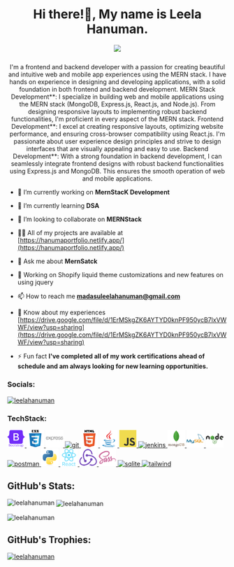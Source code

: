 <h1 align="center">Hi there!👋, My name is Leela Hanuman.</h1>
<div align="center">
  <img src="https://profile-counter.glitch.me/leelahanuman/count.svg?"  />
</div>

###
###
<p align="center"> I'm a frontend and backend developer with a passion for creating beautiful and intuitive web and mobile app experiences using the MERN stack. I have hands on experience in designing and developing applications, with a solid foundation in both frontend and backend development.
MERN Stack Development**: I specialize in building web and mobile applications using the MERN stack (MongoDB, Express.js, React.js, and Node.js). From designing responsive layouts to implementing robust backend functionalities, I'm proficient in every aspect of the MERN stack.
Frontend Development**: I excel at creating responsive layouts, optimizing website performance, and ensuring cross-browser compatibility using React.js. I'm passionate about user experience design principles and strive to design interfaces that are visually appealing and easy to use.
Backend Development**: With a strong foundation in backend development, I can seamlessly integrate frontend designs with robust backend functionalities using Express.js and MongoDB. This ensures the smooth operation of web and mobile applications.</p>

- 🔭 I’m currently working on **MernStacK Development**

- 🌱 I’m currently learning **DSA**

- 👯 I’m looking to collaborate on **MERNStack**

- 👨‍💻 All of my projects are available at [https://hanumaportfolio.netlify.app/](https://hanumaportfolio.netlify.app/)

- 💬 Ask me about **MernSatck**
- 💬 Working on Shopify liquid theme customizations and new features on using jquery 

- 📫 How to reach me **madasuleelahanuman@gmail.com**

- 📄 Know about my experiences [https://drive.google.com/file/d/1ErMSkgZK6AYTYD0knPF950ycB7lxVWWF/view?usp=sharing](https://drive.google.com/file/d/1ErMSkgZK6AYTYD0knPF950ycB7lxVWWF/view?usp=sharing)

- ⚡ Fun fact **I've completed all of my work certifications ahead of schedule and am always looking for new learning opportunities.**

<h3 align="left">Socials:</h3>
<p align="left">
<a href="https://linkedin.com/in/leelahanuman" target="blank"><img align="center" src="https://raw.githubusercontent.com/rahuldkjain/github-profile-readme-generator/master/src/images/icons/Social/linked-in-alt.svg" alt="leelahanuman" height="30" width="40" /></a>
</p>

<h3 align="left">TechStack:</h3>
<p align="left"> <a href="https://getbootstrap.com" target="_blank" rel="noreferrer"> <img src="https://raw.githubusercontent.com/devicons/devicon/master/icons/bootstrap/bootstrap-plain-wordmark.svg" alt="bootstrap" width="40" height="40"/> </a> <a href="https://www.w3schools.com/css/" target="_blank" rel="noreferrer"> <img src="https://raw.githubusercontent.com/devicons/devicon/master/icons/css3/css3-original-wordmark.svg" alt="css3" width="40" height="40"/> </a> <a href="https://expressjs.com" target="_blank" rel="noreferrer"> <img src="https://raw.githubusercontent.com/devicons/devicon/master/icons/express/express-original-wordmark.svg" alt="express" width="40" height="40"/> </a> <a href="https://git-scm.com/" target="_blank" rel="noreferrer"> <img src="https://www.vectorlogo.zone/logos/git-scm/git-scm-icon.svg" alt="git" width="40" height="40"/> </a> <a href="https://www.w3.org/html/" target="_blank" rel="noreferrer"> <img src="https://raw.githubusercontent.com/devicons/devicon/master/icons/html5/html5-original-wordmark.svg" alt="html5" width="40" height="40"/> </a> <a href="https://www.java.com" target="_blank" rel="noreferrer"> <img src="https://raw.githubusercontent.com/devicons/devicon/master/icons/java/java-original.svg" alt="java" width="40" height="40"/> </a> <a href="https://developer.mozilla.org/en-US/docs/Web/JavaScript" target="_blank" rel="noreferrer"> <img src="https://raw.githubusercontent.com/devicons/devicon/master/icons/javascript/javascript-original.svg" alt="javascript" width="40" height="40"/> </a> <a href="https://www.jenkins.io" target="_blank" rel="noreferrer"> <img src="https://www.vectorlogo.zone/logos/jenkins/jenkins-icon.svg" alt="jenkins" width="40" height="40"/> </a> <a href="https://www.mongodb.com/" target="_blank" rel="noreferrer"> <img src="https://raw.githubusercontent.com/devicons/devicon/master/icons/mongodb/mongodb-original-wordmark.svg" alt="mongodb" width="40" height="40"/> </a> <a href="https://www.mysql.com/" target="_blank" rel="noreferrer"> <img src="https://raw.githubusercontent.com/devicons/devicon/master/icons/mysql/mysql-original-wordmark.svg" alt="mysql" width="40" height="40"/> </a> <a href="https://nodejs.org" target="_blank" rel="noreferrer"> <img src="https://raw.githubusercontent.com/devicons/devicon/master/icons/nodejs/nodejs-original-wordmark.svg" alt="nodejs" width="40" height="40"/> </a> <a href="https://postman.com" target="_blank" rel="noreferrer"> <img src="https://www.vectorlogo.zone/logos/getpostman/getpostman-icon.svg" alt="postman" width="40" height="40"/> </a> <a href="https://www.python.org" target="_blank" rel="noreferrer"> <img src="https://raw.githubusercontent.com/devicons/devicon/master/icons/python/python-original.svg" alt="python" width="40" height="40"/> </a> <a href="https://reactjs.org/" target="_blank" rel="noreferrer"> <img src="https://raw.githubusercontent.com/devicons/devicon/master/icons/react/react-original-wordmark.svg" alt="react" width="40" height="40"/> </a> <a href="https://redux.js.org" target="_blank" rel="noreferrer"> <img src="https://raw.githubusercontent.com/devicons/devicon/master/icons/redux/redux-original.svg" alt="redux" width="40" height="40"/> </a> <a href="https://sass-lang.com" target="_blank" rel="noreferrer"> <img src="https://raw.githubusercontent.com/devicons/devicon/master/icons/sass/sass-original.svg" alt="sass" width="40" height="40"/> </a> <a href="https://www.sqlite.org/" target="_blank" rel="noreferrer"> <img src="https://www.vectorlogo.zone/logos/sqlite/sqlite-icon.svg" alt="sqlite" width="40" height="40"/> </a> <a href="https://tailwindcss.com/" target="_blank" rel="noreferrer"> <img src="https://www.vectorlogo.zone/logos/tailwindcss/tailwindcss-icon.svg" alt="tailwind" width="40" height="40"/> </a> </p>

<h2>GitHub's Stats:</h2>
<p><img align="left" src="https://github-readme-stats.vercel.app/api/top-langs?username=leelahanuman&show_icons=true&locale=en&layout=compact"&theme=dracula&locale=en&hide_border=false alt="leelahanuman" /></p>
<p>&nbsp;<img align="center" src="https://github-readme-stats.vercel.app/api?username=leelahanuman&show_icons=true&locale=en" alt="leelahanuman" /></p>

<p><img align="center" src="https://github-readme-streak-stats.herokuapp.com/?user=leelahanuman&"&theme=dracula&locale=en&hide_border=false alt="leelahanuman" /></p>
<h2>GitHub's Trophies:</h2>
<p align="left mt-5 bg-dark"> <a href="https://github.com/ryo-ma/github-profile-trophy"><img src="https://github-profile-trophy.vercel.app/?username=leelahanuman" alt="leelahanuman" /></a></p>






